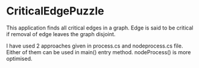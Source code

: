 # CriticalEdgePuzzle
This application finds all critical edges in a graph.
Edge is said to be critical if removal of edge leaves the graph disjoint.

I have used 2 approaches given in process.cs and nodeprocess.cs file. 
Either of them can be used in main() entry method.
nodeProcess() is more optimised.
